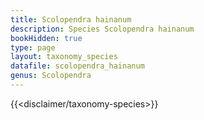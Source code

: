 ```yaml
---
title: Scolopendra hainanum
description: Species Scolopendra hainanum
bookHidden: true
type: page
layout: taxonomy_species
datafile: scolopendra_hainanum
genus: Scolopendra
---
```


{{<disclaimer/taxonomy-species>}}